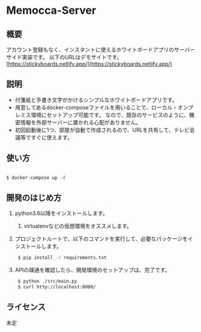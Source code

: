 # Memocca-Server

## 概要

 アカウント登録もなく、インスタントに使えるホワイトボードアプリのサーバーサイド実装です。
 以下のURLはデモサイトです。
 [https://stickyboards.netlify.app/](https://stickyboards.netlify.app/)

## 説明

- 付箋紙と手書き文字がかけるシンプルなホワイトボードアプリです。
- 用意してあるdocker-composeファイルを用いることで、ローカル・オンプレミス環境にセットアップ可能です。
なので、既存のサービスのように、機密情報を外部サーバーに置かれる心配がありません。
- 初回起動後に1つ、部屋が自動で作成されるので、URLを共有して、テレビ会議等ですぐに使えます。

## 使い方

```bash

$ docker-compose up -d

```

## 開発のはじめ方

1. python3.6以降をインストールします。
   1. virtualenvなどの仮想環境をオススメします。
2. プロジェクトルートで、以下のコマンドを実行して、必要なパッケージをインストールします。

   ```bash
    $ pip install -r requirements.txt
   ```

3. APIの疎通を確認したら、開発環境のセットアップは、完了です。

   ```bash
    $ python ./src/main.py
    $ curl http://localhost:8080/
   ```

## ライセンス

未定
